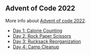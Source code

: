 ## Advent of Code 2022

More info about [Advent of code 2022](https://adventofcode.com/2022).

- [Day 1: Calorie Counting](./day01/day_01.ipynb)
- [Day 2: Rock Paper Scissors](./day02/day_02.ipynb)
- [Day 3: Rucksack Reorganization](./day03/day_03.ipynb)
- [Day 4: Camp Cleanup](./day04/day_04.ipynb)

